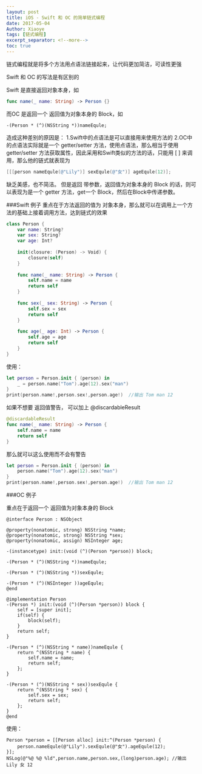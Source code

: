 ```yaml
---
layout: post
title: iOS - Swift 和 OC 的简单链式编程
date: 2017-05-04
Author: Xiaoye 
tags: [链式编程]
excerpt_separator: <!--more-->
toc: true
---
```


链式编程就是将多个方法用点语法链接起来，让代码更加简洁，可读性更强

Swift 和 OC 的写法是有区别的

<!--more-->

Swift 是直接返回对象本身，如

```swift
func name(_ name: String) -> Person {}
```
而OC 是返回一个 返回值为对象本身的 Block，如
```objc
-(Person * (^)(NSString *))nameEqule;
```


造成这种差别的原因是：
1.Swift中的点语法是可以直接用来使用方法的
2.OC中的点语法实际就是一个 getter/setter 方法，使用点语法，那么相当于使用 getter/setter 方法获取属性，因此采用和Swift类似的方法的话，只能用 [ ] 来调用，那么他的链式就表现为

```objective-c
[[[person nameEqule(@"Lily")] sexEqule(@"女")] ageEqule(12)];
```
缺乏美感，也不简洁。
但是返回 带参数，返回值为对象本身的 Block 的话，则可以表现为是一个 getter 方法，get一个 Block，然后在Block中传递参数。



###Swift 例子
重点在于方法返回的值为 对象本身，那么就可以在调用上一个方法的基础上接着调用方法，达到链式的效果
```swift
class Person {
    var name: String?
    var sex: String?
    var age: Int?
    
    init(closure: (Person) -> Void) {
        closure(self)
    }
    
    func name(_ name: String) -> Person {
        self.name = name
        return self
    }
    
    func sex(_ sex: String) -> Person {
        self.sex = sex
        return self
    }
    
    func age(_ age: Int) -> Person {
        self.age = age
        return self
    }
}
```
使用：
```swift
let person = Person.init { (person) in
    _ = person.name("Tom").age(12).sex("man")
}
print(person.name!,person.sex!,person.age!)  //输出 Tom man 12
```
如果不想要 返回值警告， 可以加上 @discardableResult
```swift
@discardableResult
func name(_ name: String) -> Person {
    self.name = name
    return self
}
```
那么就可以这么使用而不会有警告
```swift
let person = Person.init { (person) in
    person.name("Tom").age(12).sex("man")
}
print(person.name!,person.sex!,person.age!)  //输出 Tom man 12
```


###OC 例子

重点在于返回一个 返回值为对象本身的 Block
```objc
@interface Person : NSObject

@property(nonatomic, strong) NSString *name;
@property(nonatomic, strong) NSString *sex;
@property(nonatomic, assign) NSInteger age;

-(instancetype) init:(void (^)(Person *person)) block;

-(Person * (^)(NSString *))nameEqule;

-(Person * (^)(NSString *))sexEqule;

-(Person * (^)(NSInteger ))ageEqule;
@end

@implementation Person
-(Person *) init:(void (^)(Person *person)) block {
    self = [super init];
    if(self) {
        block(self);
    }
    return self;
}

-(Person * (^)(NSString * name))nameEqule {
    return ^(NSString * name) {
        self.name = name;
        return self;
    };
}

-(Person * (^)(NSString * sex))sexEqule {
    return ^(NSString * sex) {
        self.sex = sex;
        return self;
    };
}
@end
```
使用：
```objc
Person *person = [[Person alloc] init:^(Person *person) {
    person.nameEqule(@"Lily").sexEqule(@"女").ageEqule(12);
}];
NSLog(@"%@ %@ %ld",person.name,person.sex,(long)person.age); //输出 Lily 女 12
```